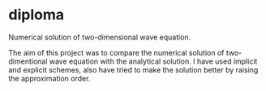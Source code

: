 # diploma
Numerical solution of two-dimensional wave equation.

The aim of this project was to compare the numerical solution of two-dimentional wave equation with the analytical solution. I have used implicit and explicit schemes, also have tried to make the solution better by raising the approximation order.
